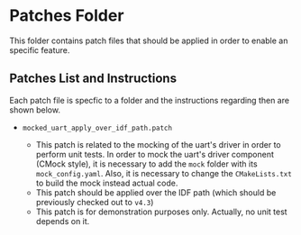 # Patches Folder

This folder contains patch files that should be applied in order to enable an specific feature.

## Patches List and Instructions

Each patch file is specfic to a folder and the instructions regarding then are shown below.

* `mocked_uart_apply_over_idf_path.patch`

    * This patch is related to the mocking of the uart's driver in order to perform unit tests. In order to mock the uart's driver component (CMock style), it is necessary to add the `mock` folder with its `mock_config.yaml`. Also, it is necessary to change the `CMakeLists.txt` to build the mock instead actual code.
    * This patch should be applied over the IDF path (which should be previously checked out to `v4.3`)
    * This patch is for demonstration purposes only. Actually, no unit test depends on it.
